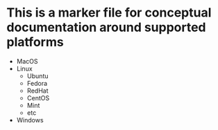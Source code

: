 # This is a marker file for conceptual documentation around supported platforms

* MacOS
* Linux
  * Ubuntu
  * Fedora
  * RedHat
  * CentOS
  * Mint
  * etc
* Windows
